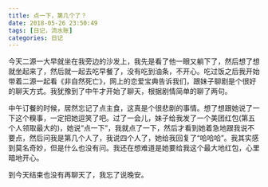 ```yaml
---
title: 点一下，第几个了？
date: 2018-05-26 23:50:49
tags: [日记，流水账]
categories: 日记
---
```


今天二源一大早就坐在我旁边的沙发上，我先是看了他一眼又躺下了，然后想了想就坐起来了，然后就一起去吃早餐了，没有吃到油条，不开心。吃过饭之后我开始带着二源一起看《非自然死亡》，网上的恋爱宝典告诉我们，跟妹子聊剧是个很好的聊天方式。我犹豫到了中午才开始了聊天，根据剧情简单的聊了两句。

中午订餐的时候，居然忘记了点主食，这真是个很悲剧的事情。想了想跟她说了一下这个糗事，一定把她逗笑了吧。过了一会儿，妹子给我发了一个美团红包(第五个人领取最大的)，她说“点一下”，我就点了一下，然后才看到她着急地跟我说不要点，然后问我是第几个人了，我说四个人了，她给我回复了“哈哈哈”。我其实感到莫名奇妙，但是什么也没有问。我还在想难道是她要给我这个最大地红包，心里暗地开心。

到今天结束也没有再聊天了，我忘了说晚安。

